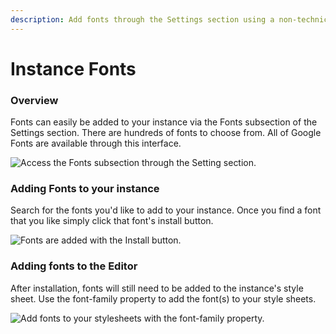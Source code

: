 ```yaml
---
description: Add fonts through the Settings section using a non-technical interface.
---
```


# Instance Fonts

### Overview

Fonts can easily be added to your instance via the Fonts subsection of the Settings section. There are hundreds of fonts to choose from. All of Google Fonts are available through this interface.&#x20;

![Access the Fonts subsection through the Setting section.](../../../.gitbook/assets/settings-subsection-fonts.png)

### Adding Fonts to your instance

Search for the fonts you'd like to add to your instance. Once you find a font that you like simply click that font's install button.&#x20;

![Fonts are added with the Install button.](../../../.gitbook/assets/font-selection.png)

### Adding fonts to the Editor

After installation, fonts will still need to be added to the instance's style sheet. Use the font-family property to add the font(s) to your style sheets.

![Add fonts to your stylesheets with the font-family property.](../../../.gitbook/assets/font-family-property.png)

